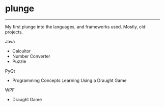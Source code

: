 # plunge
---------------------------------------------------------------------

My first plunge into the languages, and frameworks used. Mostly, old projects.


Java
* Calcultor
* Number Converter
* Puzzle

PyQt
* Programming Concepts Learning Using a Draught Game

WPF
* Draught Game
